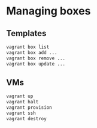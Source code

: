 # Managing boxes

## Templates

```sh
vagrant box list
vagrant box add ...
vagrant box remove ...
vagrant box update ...
```

## VMs

```sh
vagrant up
vagrant halt
vagrant provision
vagrant ssh
vagrant destroy
```
